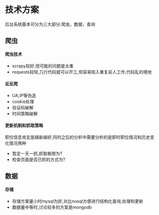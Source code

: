 # 技术方案

后台系统基本可分为三大部分:爬虫，数据，查询

## 爬虫

#### 爬虫技术

- scrapy较好,但可能的问题是太重
- requests较轻,几行代码就可以开工,但容易陷入重复前人工作,代码乱的境地

#### 反反爬

- UA,IP等伪造
- cookie处理
- 验证码破解
- 时间策略破解

#### 更新机制和抓取策略

职位信息肯定是越新越好,同时之后的分析中需要分析的是即时职位情况和历史变化情况两种

- 暂定一天一抓,抓取极限为?
- 检查页面是否已抓的方式为?

## 数据

#### 存储

- 存储方案量小时mysql为好,对比nosql方便进行结构化查询,处理和更新
- 数据量中等时,讨论较多的方案是mongodb

